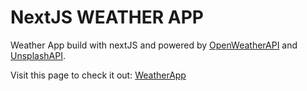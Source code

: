 # NextJS WEATHER APP

Weather App build with nextJS and powered by [OpenWeatherAPI](https://openweathermap.org/api) and [UnsplashAPI](https://unsplash.com/developers).

Visit this page to check it out: [WeatherApp](https://next-weather-8cbaw9u87-mind-decays-projects.vercel.app/)
